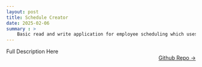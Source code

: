 ```yaml
---
layout: post
title: Schedule Creator
date: 2025-02-06
summary : >
    Basic read and write application for employee scheduling which uses a predefined CSV template to create a monthly calendar
---
```


Full Description Here <a href="https://github.com/dmeverly/schedule-creator" style="display: block; text-align:right;" target = "_blank">  Github Repo -> </a>  